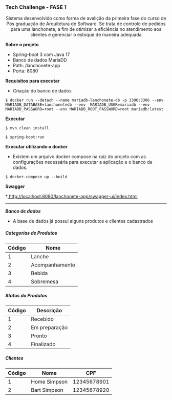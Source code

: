 ### Tech Challenge - FASE 1
<p align="center">
Sistema desenvolvido como forma de avalição da primeira fase do curso de Pós graduação de Arquitetura de Software. Se trata de controle de pedidos para uma lanchonete, a fim de otimizar a eficiência no atendimento aos clientes e gerenciar o estoque de maneira adequada
</p>



**Sobre o projeto**
* Spring-boot 3 com Java 17
* Banco de dados MariaDD
* Path: /lanchonete-app
* Porta: 8080

**Requisitos para executar**


- Criação do banco de dados

```
$ docker run --detach --name mariadb-lanchonete-db -p 3306:3306 --env MARIADB_DATABASE=lanchonetedb --env  MARIADB_USER=mariadb --env MARIADB_PASSWORD=root --env MARIADB_ROOT_PASSWORD=root mariadb:latest
```

**Executar**

```
$ mvn clean install
```

```
$ spring-boot:run
```


**Executar utilizando o docker**

- Existem um arquivo docker compose na raiz do projeto com as configurações necessária para executar a aplicação e o banco de dados.

```
$ docker-compose up --build
```

**Swagger**

*[ http://localhost:8080/lanchonete-app/swagger-ui/index.html]( http://localhost:8080/lanchonete-app/swagger-ui/index.html " http://localhost:8080/lanchonete-app/swagger-ui/index.html")


------------



***Banco de dados***

- A base de dados já possui alguns produtos e clientes cadastrados

##### Categorias de Produtos

| Código  |  Nome |
| ------------ | ------------ |
| 1  | Lanche  |
| 2  | Acompanhamento  |
| 3  | Bebida  |
| 4  | Sobremesa  |




##### Status do Produtos

| Código  |  Descrição |
| ------------ | ------------ |
| 1  | Recebido  |
| 2  | Em preparação  |
| 3  | Pronto  |
| 4  | Finalizado  |

##### Clientes

| Código  |  Nome | CPF |
| ------------ | ------------ |  ------------ |
| 1  | Home Simpson  | 12345678901 |
| 2  | Bart Simpson  | 12345678920 |


